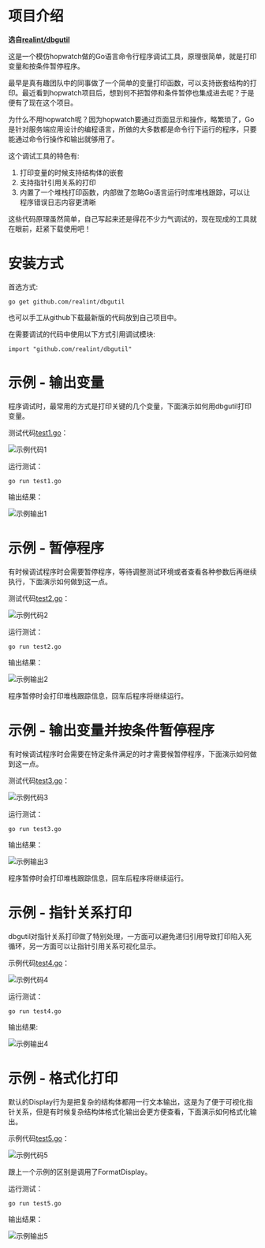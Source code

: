 项目介绍
========
**选自[realint/dbgutil](https://github.com/realint/dbgutil)**


这是一个模仿hopwatch做的Go语言命令行程序调试工具，原理很简单，就是打印变量和按条件暂停程序。

最早是真有趣团队中的同事做了一个简单的变量打印函数，可以支持嵌套结构的打印。最近看到hopwatch项目后，想到何不把暂停和条件暂停也集成进去呢？于是便有了现在这个项目。

为什么不用hopwatch呢？因为hopwatch要通过页面显示和操作，略繁琐了，Go是针对服务端应用设计的编程语言，所做的大多数都是命令行下运行的程序，只要能通过命令行操作和输出就够用了。

这个调试工具的特色有:

1. 打印变量的时候支持结构体的嵌套
2. 支持指针引用关系的打印
3. 内置了一个堆栈打印函数，内部做了忽略Go语言运行时库堆栈跟踪，可以让程序错误日志内容更清晰

这些代码原理虽然简单，自己写起来还是得花不少力气调试的，现在现成的工具就在眼前，赶紧下载使用吧！

安装方式
========

首选方式:

	go get github.com/realint/dbgutil

也可以手工从github下载最新版的代码放到自己项目中。

在需要调试的代码中使用以下方式引用调试模块:

	import "github.com/realint/dbgutil"

示例 - 输出变量
=======

程序调试时，最常用的方式是打印关键的几个变量，下面演示如何用dbgutil打印变量。

测试代码[test1.go](http://dl.dropboxusercontent.com/s/jj5mtnbwcqv51r6/test1.go)：

![示例代码1](http://dl.dropboxusercontent.com/s/zedzgp79zsg08rt/code1.png)

运行测试：

	go run test1.go

输出结果：

![示例输出1](http://dl.dropboxusercontent.com/s/p1ip1rlbsa4qbux/output1.png)

示例 - 暂停程序
========

有时候调试程序时会需要暂停程序，等待调整测试环境或者查看各种参数后再继续执行，下面演示如何做到这一点。

测试代码[test2.go](http://dl.dropboxusercontent.com/s/2pj04sqqxiiisxr/test2.go)：

![示例代码2](http://dl.dropboxusercontent.com/s/dnem9ewlsxijjiv/code2.png)

运行测试：

	go run test2.go

输出结果：

![示例输出2](http://dl.dropboxusercontent.com/s/cjawd5k9z4fnbly/output2.png)

程序暂停时会打印堆栈跟踪信息，回车后程序将继续运行。

示例 - 输出变量并按条件暂停程序
========

有时候调试程序时会需要在特定条件满足的时才需要候暂停程序，下面演示如何做到这一点。

测试代码[test3.go](http://dl.dropboxusercontent.com/s/o3x8faa7hrwqspv/test3.go)：

![示例代码3](http://dl.dropboxusercontent.com/s/k1gmalmuy5skhsz/code3.png)

运行测试：

	go run test3.go

输出结果：

![示例输出3](http://dl.dropboxusercontent.com/s/cfi5mgn2fd1oxjc/output3.png)

程序暂停时会打印堆栈跟踪信息，回车后程序将继续运行。

示例 - 指针关系打印
========

dbgutil对指针关系打印做了特别处理，一方面可以避免递归引用导致打印陷入死循环，另一方面可以让指针引用关系可视化显示。

示例代码[test4.go](http://dl.dropboxusercontent.com/s/2tfyxqiijdwu6ee/test4.go)：

![示例代码4](http://dl.dropboxusercontent.com/s/rv0jdeccsbx4mcp/code4.png)

运行测试：

	go run test4.go

输出结果:

![示例输出4](http://dl.dropboxusercontent.com/s/6dcvhntt4t4q2xq/output4.png)

示例 - 格式化打印
========

默认的Display行为是把复杂的结构体都用一行文本输出，这是为了便于可视化指针关系，但是有时候复杂结构体格式化输出会更方便查看，下面演示如何格式化输出。

示例代码[test5.go](http://dl.dropboxusercontent.com/s/vrm0k72tuee3siz/test5.go)：

![示例代码5](http://dl.dropboxusercontent.com/s/11eg8tcvc6hcg4n/code5.png)

跟上一个示例的区别是调用了FormatDisplay。

运行测试：

	go run test5.go

输出结果：

![示例输出5](http://dl.dropboxusercontent.com/s/pqdxxx43rmtlzql/output5.png?i=1)
